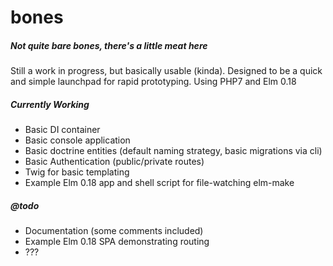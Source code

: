 # bones

##### _Not quite bare bones, there's a little meat here_

Still a work in progress, but basically usable (kinda). Designed to be a quick and simple launchpad for rapid prototyping. Using PHP7 and Elm 0.18

##### Currently Working
- Basic DI container
- Basic console application
- Basic doctrine entities (default naming strategy, basic migrations via cli)
- Basic Authentication (public/private routes)
- Twig for basic templating
- Example Elm 0.18 app and shell script for file-watching elm-make


##### @todo
- Documentation (some comments included)
- Example Elm 0.18 SPA demonstrating routing
- ???

